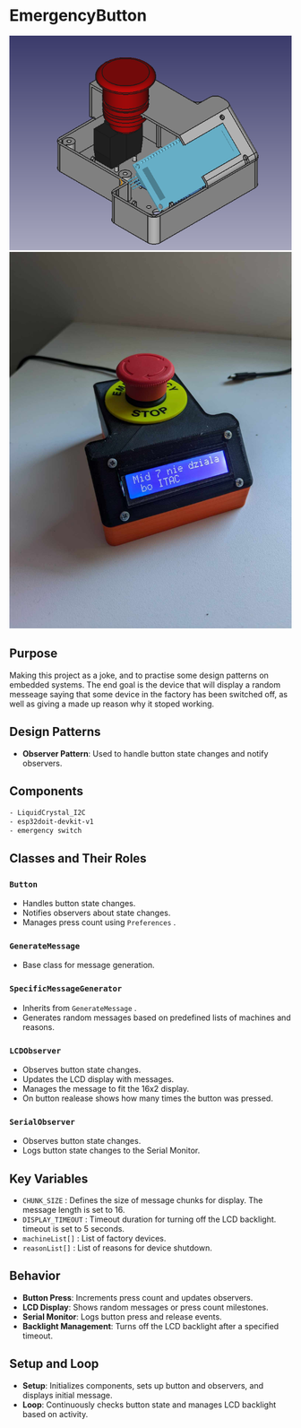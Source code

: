 # EmergencyButton
![Alt Text](documentation/pictures/emergencybutton.png)
![Alt Text](documentation/pictures/showcasephoto.jpeg)

## Purpose
Making this project as a joke, and to practise some design patterns on embedded systems. The end goal is the device that will display a random messeage saying that some device in the factory has been switched off, as well as giving a made up reason why it stoped working.

## Design Patterns
- **Observer Pattern**: Used to handle button state changes and notify observers.
## Components
    - LiquidCrystal_I2C
    - esp32doit-devkit-v1
    - emergency switch 
## Classes and Their Roles
### `Button` 
- Handles button state changes.
- Notifies observers about state changes.
- Manages press count using `Preferences` .
### `GenerateMessage` 
- Base class for message generation.
### `SpecificMessageGenerator` 
- Inherits from `GenerateMessage` .
- Generates random messages based on predefined lists of machines and reasons.
### `LCDObserver` 
- Observes button state changes.
- Updates the LCD display with messages.
- Manages the message to fit the 16x2 display.
- On button realease shows how many times the button was pressed.
### `SerialObserver` 
- Observes button state changes.
- Logs button state changes to the Serial Monitor.
## Key Variables
- `CHUNK_SIZE` : Defines the size of message chunks for display. The message length is set to 16.
- `DISPLAY_TIMEOUT` : Timeout duration for turning off the LCD backlight. timeout is set to 5 seconds.
- `machineList[]` : List of factory devices.
- `reasonList[]` : List of reasons for device shutdown.
## Behavior
- **Button Press**: Increments press count and updates observers.
- **LCD Display**: Shows random messages or press count milestones.
- **Serial Monitor**: Logs button press and release events.
- **Backlight Management**: Turns off the LCD backlight after a specified timeout.
## Setup and Loop
- **Setup**: Initializes components, sets up button and observers, and displays initial message.
- **Loop**: Continuously checks button state and manages LCD backlight based on activity.


